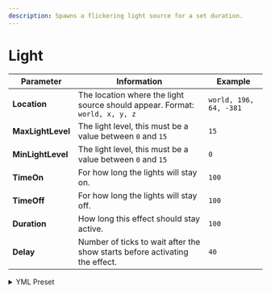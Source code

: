 ```yaml
---
description: Spawns a flickering light source for a set duration.
---
```


# Light

| Parameter         | Information                                                                       | Example                |
|-------------------|-----------------------------------------------------------------------------------|------------------------|
| **Location**      | The location where the light source should appear. Format: <br />`world, x, y, z` | `world, 196, 64, -381` |
| **MaxLightLevel** | The light level, this must be a value between `0` and `15`                        | `15`                   |
| **MinLightLevel** | The light level, this must be a value between `0` and `15`                        | `0`                    |
| **TimeOn**        | For how long the lights will stay on.                                             | `100`                  |
| **TimeOff**       | For how long the lights will stay off.                                            | `100`                  |
| **Duration**      | How long this effect should stay active.                                          | `100`                  |
| **Delay**         | Number of ticks to wait after the show starts before activating the effect.       | `40`                   |

<details>
<summary>YML Preset</summary>

```yaml
'1':
  Type: LIGHT_FLICKER
  Location: world, 0, 0, 0
  MaxLightLevel: 15
  MinLightLevel: 0
  TimeOn: 20
  TimeOff: 20
  Duration: 200
  Delay: 0
```

</details>
